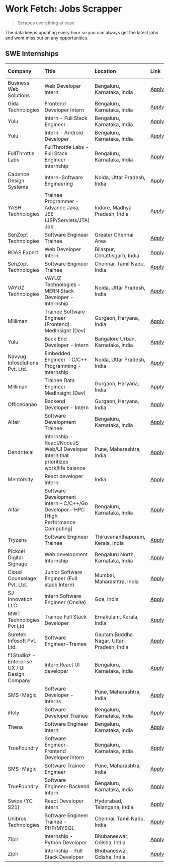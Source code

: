 # Work Fetch: Jobs Scrapper
> Scrapes everything at ease

The data keeps updating every hour so you can always get the latest jobs and wont miss out on any opportunities.

## SWE Internships
<!--START_SECTION:workfetch-->
| Company                                       | Title                                                                                | Location                                  | Link                                                                                                                                                                                                                                                                                                            | Date Posted   |
|:----------------------------------------------|:-------------------------------------------------------------------------------------|:------------------------------------------|:----------------------------------------------------------------------------------------------------------------------------------------------------------------------------------------------------------------------------------------------------------------------------------------------------------------|:--------------|
| Business Web Solutions                        | Web Developer Intern                                                                 | Bengaluru, Karnataka, India               | [Apply](https://in.linkedin.com/jobs/view/web-developer-intern-at-business-web-solutions-3835789494?refId=fTYCEjxyX5pHfJK3hDbwlQ%3D%3D&trackingId=ln4Mzyb6vZ%2FE4o3iUHBnpA%3D%3D&position=25&pageNum=0&trk=public_jobs_jserp-result_search-card)                                                                | 2024-02-21    |
| Gida Technologies                             | Frontend Developer Intern                                                            | Bengaluru, Karnataka, India               | [Apply](https://in.linkedin.com/jobs/view/frontend-developer-intern-at-gida-technologies-3836040945?refId=F7TNuKDaM6onZlufl1egIA%3D%3D&trackingId=f6TCD512aVjm6Ys8zEzOwA%3D%3D&position=10&pageNum=1&trk=public_jobs_jserp-result_search-card)                                                                  | 2024-02-21    |
| Yulu                                          | Intern - Full Stack Engineer                                                         | Bengaluru, Karnataka, India               | [Apply](https://in.linkedin.com/jobs/view/intern-full-stack-engineer-at-yulu-3834466595?refId=fTYCEjxyX5pHfJK3hDbwlQ%3D%3D&trackingId=h8%2FuUKfkaQDP2I%2F0v%2B0Jag%3D%3D&position=8&pageNum=0&trk=public_jobs_jserp-result_search-card)                                                                         | 2024-02-19    |
| Yulu                                          | Intern - Android Developer                                                           | Bengaluru, Karnataka, India               | [Apply](https://in.linkedin.com/jobs/view/intern-android-developer-at-yulu-3834459982?refId=F7TNuKDaM6onZlufl1egIA%3D%3D&trackingId=yqd2Ke0yRdda0s%2FuaJcWCg%3D%3D&position=23&pageNum=1&trk=public_jobs_jserp-result_search-card)                                                                              | 2024-02-19    |
| FullThrottle Labs                             | FullThrottle Labs - Full Stack Engineer - Internship                                 | Bengaluru, Karnataka, India               | [Apply](https://in.linkedin.com/jobs/view/fullthrottle-labs-full-stack-engineer-internship-at-fullthrottle-labs-3829636016?refId=F7TNuKDaM6onZlufl1egIA%3D%3D&trackingId=jUjGcRsbaY751GytNRcpEQ%3D%3D&position=15&pageNum=1&trk=public_jobs_jserp-result_search-card)                                           | 2024-02-17    |
| Cadence Design Systems                        | Intern-Software Engineering                                                          | Noida, Uttar Pradesh, India               | [Apply](https://in.linkedin.com/jobs/view/intern-software-engineering-at-cadence-design-systems-3794689056?refId=F7TNuKDaM6onZlufl1egIA%3D%3D&trackingId=5V%2Fp3RXGYCTS1BNUbx2oRw%3D%3D&position=21&pageNum=1&trk=public_jobs_jserp-result_search-card)                                                         | 2024-02-17    |
| YASH Technologies                             | Trainee Programmer - Advance Java, JEE (JSP/Servlets/JTA) Job                        | Indore, Madhya Pradesh, India             | [Apply](https://in.linkedin.com/jobs/view/trainee-programmer-advance-java-jee-jsp-servlets-jta-job-at-yash-technologies-3811759183?refId=fTYCEjxyX5pHfJK3hDbwlQ%3D%3D&trackingId=XCajkDmR%2BcrQ9KMkZOBZKw%3D%3D&position=14&pageNum=0&trk=public_jobs_jserp-result_search-card)                                 | 2024-02-13    |
| SenZopt Technologies                          | Software Engineer Trainee                                                            | Greater Chennai Area                      | [Apply](https://in.linkedin.com/jobs/view/software-engineer-trainee-at-senzopt-technologies-3827688781?refId=F7TNuKDaM6onZlufl1egIA%3D%3D&trackingId=UlBabknj2SKIKmYcCUtgRw%3D%3D&position=1&pageNum=1&trk=public_jobs_jserp-result_search-card)                                                                | 2024-02-12    |
| ROAS Expert                                   | Web Developer Intern                                                                 | Bilaspur, Chhattisgarh, India             | [Apply](https://in.linkedin.com/jobs/view/web-developer-intern-at-roas-expert-3828189292?refId=F7TNuKDaM6onZlufl1egIA%3D%3D&trackingId=FFvDhWVHUAjQFtqPVXqCdQ%3D%3D&position=8&pageNum=1&trk=public_jobs_jserp-result_search-card)                                                                              | 2024-02-12    |
| SenZopt Technologies                          | Software Engineer Trainee                                                            | Chennai, Tamil Nadu, India                | [Apply](https://in.linkedin.com/jobs/view/software-engineer-trainee-at-senzopt-technologies-3827686880?refId=F7TNuKDaM6onZlufl1egIA%3D%3D&trackingId=%2FYqcCsHaZdekp4dTedtLIQ%3D%3D&position=11&pageNum=1&trk=public_jobs_jserp-result_search-card)                                                             | 2024-02-12    |
| VAYUZ Technologies                            | VAYUZ Technologies - MERN Stack Developer - Internship                               | Noida, Uttar Pradesh, India               | [Apply](https://in.linkedin.com/jobs/view/vayuz-technologies-mern-stack-developer-internship-at-vayuz-technologies-3822619356?refId=F7TNuKDaM6onZlufl1egIA%3D%3D&trackingId=mfqbdIg%2ByAhTq9MuI1wcdg%3D%3D&position=12&pageNum=1&trk=public_jobs_jserp-result_search-card)                                      | 2024-02-10    |
| Milliman                                      | Trainee Software Engineer (Frontend): MedInsight (Dev)                               | Gurgaon, Haryana, India                   | [Apply](https://in.linkedin.com/jobs/view/trainee-software-engineer-frontend-medinsight-dev-at-milliman-3792874280?refId=fTYCEjxyX5pHfJK3hDbwlQ%3D%3D&trackingId=Y2yWqe2wKXBP%2BOi5ZzhDQQ%3D%3D&position=4&pageNum=0&trk=public_jobs_jserp-result_search-card)                                                  | 2024-02-09    |
| Yulu                                          | Back End Developer - Intern                                                          | Bangalore Urban, Karnataka, India         | [Apply](https://in.linkedin.com/jobs/view/back-end-developer-intern-at-yulu-3821682220?refId=fTYCEjxyX5pHfJK3hDbwlQ%3D%3D&trackingId=PvBenGxOHvlPxvSJLhpQ4Q%3D%3D&position=9&pageNum=0&trk=public_jobs_jserp-result_search-card)                                                                                | 2024-02-04    |
| Navyug Infosolutions Pvt. Ltd.                | Embedded Engineer - C/C++ Programming - Internship                                   | Noida, Uttar Pradesh, India               | [Apply](https://in.linkedin.com/jobs/view/embedded-engineer-c-c%2B%2B-programming-internship-at-navyug-infosolutions-pvt-ltd-3816897123?refId=F7TNuKDaM6onZlufl1egIA%3D%3D&trackingId=ZRkXhK1zP7tZO6Rvw8iq9Q%3D%3D&position=9&pageNum=1&trk=public_jobs_jserp-result_search-card)                               | 2024-02-03    |
| Milliman                                      | Trainee Data Engineer - MedInsight (Dev)                                             | Gurgaon, Haryana, India                   | [Apply](https://in.linkedin.com/jobs/view/trainee-data-engineer-medinsight-dev-at-milliman-3789275187?refId=F7TNuKDaM6onZlufl1egIA%3D%3D&trackingId=1J3RjIvw0l812Y4p%2BRNeow%3D%3D&position=19&pageNum=1&trk=public_jobs_jserp-result_search-card)                                                              | 2024-02-01    |
| Officebanao                                   | Backend Developer - Intern                                                           | Gurgaon, Haryana, India                   | [Apply](https://in.linkedin.com/jobs/view/backend-developer-intern-at-officebanao-3814263731?refId=fTYCEjxyX5pHfJK3hDbwlQ%3D%3D&trackingId=MJOZ1880QeAm3tgg4I5Y5w%3D%3D&position=17&pageNum=0&trk=public_jobs_jserp-result_search-card)                                                                         | 2024-01-31    |
| Altair                                        | Software Development Trainee                                                         | Bengaluru, Karnataka, India               | [Apply](https://in.linkedin.com/jobs/view/software-development-trainee-at-altair-3817606202?refId=fTYCEjxyX5pHfJK3hDbwlQ%3D%3D&trackingId=CC99R4duYsIPBge89LNyCA%3D%3D&position=22&pageNum=0&trk=public_jobs_jserp-result_search-card)                                                                          | 2024-01-31    |
| Dendrite.ai                                   | Internship - React/NodeJS Web/UI Developer Intern that prioritizes work/life balance | Pune, Maharashtra, India                  | [Apply](https://in.linkedin.com/jobs/view/internship-react-nodejs-web-ui-developer-intern-that-prioritizes-work-life-balance-at-dendrite-ai-3818948068?refId=fTYCEjxyX5pHfJK3hDbwlQ%3D%3D&trackingId=yu9FWX%2FRwMefk412Tq1yLA%3D%3D&position=23&pageNum=0&trk=public_jobs_jserp-result_search-card)             | 2024-01-31    |
| Mentorsity                                    | React developer Intern                                                               | India                                     | [Apply](https://in.linkedin.com/jobs/view/react-developer-intern-at-mentorsity-3820308129?refId=F7TNuKDaM6onZlufl1egIA%3D%3D&trackingId=pDhff4mIRtmvVHVV7kQkYQ%3D%3D&position=14&pageNum=1&trk=public_jobs_jserp-result_search-card)                                                                            | 2024-01-31    |
| Altair                                        | Software Development Intern – C/C++/Go Developer – HPC [High Performance Computing]  | Bengaluru, Karnataka, India               | [Apply](https://in.linkedin.com/jobs/view/software-development-intern-%E2%80%93-c-c%2B%2B-go-developer-%E2%80%93-hpc-high-performance-computing-at-altair-3809167074?refId=F7TNuKDaM6onZlufl1egIA%3D%3D&trackingId=GKkeZb3Frovmx9Ysn9gcpw%3D%3D&position=25&pageNum=1&trk=public_jobs_jserp-result_search-card) | 2024-01-19    |
| Tryzens                                       | Software Engineer Trainee                                                            | Thiruvananthapuram, Kerala, India         | [Apply](https://in.linkedin.com/jobs/view/software-engineer-trainee-at-tryzens-3809363491?refId=F7TNuKDaM6onZlufl1egIA%3D%3D&trackingId=PHUd3j4ZcDybz%2Fk2fhuvtw%3D%3D&position=7&pageNum=1&trk=public_jobs_jserp-result_search-card)                                                                           | 2024-01-18    |
| Pickcel Digital Signage                       | Web development Internship                                                           | Bengaluru North, Karnataka, India         | [Apply](https://in.linkedin.com/jobs/view/web-development-internship-at-pickcel-digital-signage-3826062393?refId=F7TNuKDaM6onZlufl1egIA%3D%3D&trackingId=z5X7n5OTB%2FN06KtTnXpq9Q%3D%3D&position=20&pageNum=1&trk=public_jobs_jserp-result_search-card)                                                         | 2024-01-15    |
| Cloud Counselage Pvt. Ltd.                    | Junior Software Engineer (Full stack Intern)                                         | Mumbai, Maharashtra, India                | [Apply](https://in.linkedin.com/jobs/view/junior-software-engineer-full-stack-intern-at-cloud-counselage-pvt-ltd-3803132814?refId=fTYCEjxyX5pHfJK3hDbwlQ%3D%3D&trackingId=igzTZAk%2By%2Baf5kZUIGH3JQ%3D%3D&position=16&pageNum=0&trk=public_jobs_jserp-result_search-card)                                      | 2024-01-11    |
| SJ Innovation LLC                             | Intern Software Engineer (Onsite)                                                    | Goa, India                                | [Apply](https://in.linkedin.com/jobs/view/intern-software-engineer-onsite-at-sj-innovation-llc-3799959011?refId=F7TNuKDaM6onZlufl1egIA%3D%3D&trackingId=F27bea7mDc0UIBTaxbSeJw%3D%3D&position=2&pageNum=1&trk=public_jobs_jserp-result_search-card)                                                             | 2024-01-11    |
| MWT Technologies Pvt Ltd                      | Trainee Full Stack Developer                                                         | Ernakulam, Kerala, India                  | [Apply](https://in.linkedin.com/jobs/view/trainee-full-stack-developer-at-mwt-technologies-pvt-ltd-3800921715?refId=fTYCEjxyX5pHfJK3hDbwlQ%3D%3D&trackingId=B7v%2BcgDq4mEO59Mk5O6znw%3D%3D&position=3&pageNum=0&trk=public_jobs_jserp-result_search-card)                                                       | 2024-01-09    |
| Suretek Infosoft Pvt. Ltd.                    | Software Engineer-Trainee                                                            | Gautam Buddha Nagar, Uttar Pradesh, India | [Apply](https://in.linkedin.com/jobs/view/software-engineer-trainee-at-suretek-infosoft-pvt-ltd-3800934643?refId=fTYCEjxyX5pHfJK3hDbwlQ%3D%3D&trackingId=P5TQhvhnjZT2ZBjSd99QWQ%3D%3D&position=13&pageNum=0&trk=public_jobs_jserp-result_search-card)                                                           | 2024-01-09    |
| f1Studioz - Enterprise UX / UI Design Company | Intern React UI developer                                                            | Bengaluru, Karnataka, India               | [Apply](https://in.linkedin.com/jobs/view/intern-react-ui-developer-at-f1studioz-enterprise-ux-ui-design-company-3796354738?refId=fTYCEjxyX5pHfJK3hDbwlQ%3D%3D&trackingId=hzlN2UYLMkpYcDG54iMtBA%3D%3D&position=5&pageNum=0&trk=public_jobs_jserp-result_search-card)                                           | 2024-01-08    |
| SMS-Magic                                     | Software Developer -Interns                                                          | Pune, Maharashtra, India                  | [Apply](https://in.linkedin.com/jobs/view/software-developer-interns-at-sms-magic-3799485343?refId=fTYCEjxyX5pHfJK3hDbwlQ%3D%3D&trackingId=HwU2LKuiK19Lqkd2CtYdTg%3D%3D&position=24&pageNum=0&trk=public_jobs_jserp-result_search-card)                                                                         | 2024-01-05    |
| iRely                                         | Software Developer Trainee                                                           | Bengaluru, Karnataka, India               | [Apply](https://in.linkedin.com/jobs/view/software-developer-trainee-at-irely-3801577534?refId=fTYCEjxyX5pHfJK3hDbwlQ%3D%3D&trackingId=jeN5MEq0SKr6vFcTWa8%2FVQ%3D%3D&position=7&pageNum=0&trk=public_jobs_jserp-result_search-card)                                                                            | 2023-12-22    |
| Thena                                         | Software Engineer Intern                                                             | Bengaluru, Karnataka, India               | [Apply](https://in.linkedin.com/jobs/view/software-engineer-intern-at-thena-3778731751?refId=fTYCEjxyX5pHfJK3hDbwlQ%3D%3D&trackingId=rhnnHL58RCmDt83sEGoAbw%3D%3D&position=11&pageNum=0&trk=public_jobs_jserp-result_search-card)                                                                               | 2023-12-05    |
| TrueFoundry                                   | Software Engineer- Frontend Developer Intern                                         | Bengaluru, Karnataka, India               | [Apply](https://in.linkedin.com/jobs/view/software-engineer-frontend-developer-intern-at-truefoundry-3790095058?refId=fTYCEjxyX5pHfJK3hDbwlQ%3D%3D&trackingId=mNtt7uOmQ1JOGKEkz6Lj%2FQ%3D%3D&position=10&pageNum=0&trk=public_jobs_jserp-result_search-card)                                                    | 2023-11-24    |
| SMS-Magic                                     | Software Trainee Engineer                                                            | Pune, Maharashtra, India                  | [Apply](https://in.linkedin.com/jobs/view/software-trainee-engineer-at-sms-magic-3761409781?refId=fTYCEjxyX5pHfJK3hDbwlQ%3D%3D&trackingId=eFXpce%2FQe9sVclUixI%2B7nA%3D%3D&position=20&pageNum=0&trk=public_jobs_jserp-result_search-card)                                                                      | 2023-11-16    |
| TrueFoundry                                   | Software Engineer-Backend Intern                                                     | Bengaluru, Karnataka, India               | [Apply](https://in.linkedin.com/jobs/view/software-engineer-backend-intern-at-truefoundry-3779508170?refId=fTYCEjxyX5pHfJK3hDbwlQ%3D%3D&trackingId=VDNbRNknc04UaG%2BpGxeoCA%3D%3D&position=21&pageNum=0&trk=public_jobs_jserp-result_search-card)                                                               | 2023-11-10    |
| Swipe (YC S21)                                | React Developer Intern                                                               | Hyderabad, Telangana, India               | [Apply](https://in.linkedin.com/jobs/view/react-developer-intern-at-swipe-yc-s21-3737600089?refId=fTYCEjxyX5pHfJK3hDbwlQ%3D%3D&trackingId=%2BQnTJn%2F%2B3b5VBSjTjixvpQ%3D%3D&position=12&pageNum=0&trk=public_jobs_jserp-result_search-card)                                                                    | 2023-10-13    |
| Unibros Technologies                          | Software Engineer Trainee - PHP/MYSQL                                                | Chennai, Tamil Nadu, India                | [Apply](https://in.linkedin.com/jobs/view/software-engineer-trainee-php-mysql-at-unibros-technologies-3656599241?refId=F7TNuKDaM6onZlufl1egIA%3D%3D&trackingId=nP1Ywjv5TMtmU5kGaqwwcQ%3D%3D&position=3&pageNum=1&trk=public_jobs_jserp-result_search-card)                                                      | 2023-06-12    |
| Ziplr                                         | Internship - Python Developer                                                        | Bhubaneswar, Odisha, India                | [Apply](https://in.linkedin.com/jobs/view/internship-python-developer-at-ziplr-3645677592?refId=F7TNuKDaM6onZlufl1egIA%3D%3D&trackingId=YQtXe48wIy0UVPBr3Pww8A%3D%3D&position=16&pageNum=1&trk=public_jobs_jserp-result_search-card)                                                                            | 2023-06-02    |
| Ziplr                                         | Internship - Full Stack Developer                                                    | Bhubaneswar, Odisha, India                | [Apply](https://in.linkedin.com/jobs/view/internship-full-stack-developer-at-ziplr-3645675705?refId=F7TNuKDaM6onZlufl1egIA%3D%3D&trackingId=TiosRf1IZOThS0kaH07liA%3D%3D&position=22&pageNum=1&trk=public_jobs_jserp-result_search-card)                                                                        | 2023-06-02    |
<!--END_SECTION:workfetch-->

